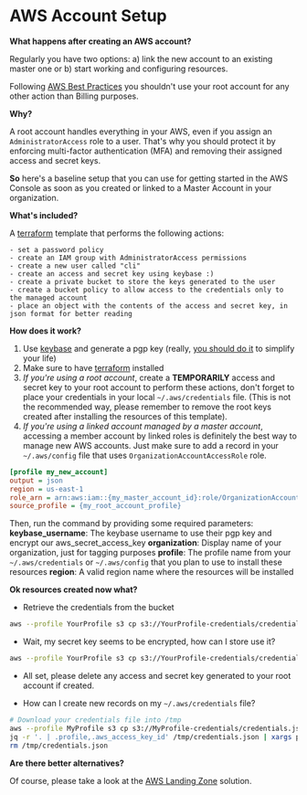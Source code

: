 # AWS Account Setup

**What happens after creating an AWS account?**

Regularly you have two options: a) link the new account to an existing master one or b) start working and configuring resources.

Following [AWS Best Practices](https://d1.awsstatic.com/whitepapers/architecture/AWS_Well-Architected_Framework.pdf) you shouldn't use your root account for any other action than Billing purposes.

**Why?**

A root account handles everything in your AWS, even if you assign an `AdministratorAccess` role to a user. That's why you should protect it by enforcing multi-factor authentication (MFA) and removing their assigned access and secret keys.

**So** here's a baseline setup that you can use for getting started in the AWS Console as soon as you created or linked to a Master Account in your organization.

**What's included?**

A [terraform](https://terraform.io) template that performs the following actions:

```
- set a password policy
- create an IAM group with AdministratorAccess permissions
- create a new user called "cli"
- create an access and secret key using keybase :)
- create a private bucket to store the keys generated to the user
- create a bucket policy to allow access to the credentials only to the managed account
- place an object with the contents of the access and secret key, in json format for better reading
```

**How does it work?**

1. Use [keybase](https://keybase.io) and generate a pgp key (really, [you should do it](https://book.keybase.io/security) to simplify your life)
2. Make sure to have [terraform](https://terraform.io) installed
3. _If you're using a root account_, create a **TEMPORARILY** access and secret key to your root account to perform these actions, don't forget to place your credentials in your local `~/.aws/credentials` file. (This is not the recommended way, please remember to remove the root keys created after installing the resources of this template).
4. _If you're using a linked account managed by a master account_, accessing a member account by linked roles is definitely the best way to manage new AWS accounts. Just make sure to add a record in your `~/.aws/config` file that uses `OrganizationAccountAccessRole` role.

```ini
[profile my_new_account]
output = json
region = us-east-1
role_arn = arn:aws:iam::{my_master_account_id}:role/OrganizationAccountAccessRole
source_profile = {my_root_account_profile}
```

Then, run the command by providing some required parameters:
**keybase_username**: The keybase username to use their pgp key and encrypt our aws_secret_access_key
**organization**: Display name of your organization, just for tagging purposes
**profile**: The profile name from your `~/.aws/credentials` or `~/.aws/config` that you plan to use to install these resources
**region**: A valid region name where the resources will be installed

**Ok resources created now what?**

- Retrieve the credentials from the bucket
```sh
aws --profile YourProfile s3 cp s3://YourProfile-credentials/credentials.json - --sse AES256
```

- Wait, my secret key seems to be encrypted, how can I store use it?
```sh
aws --profile YourProfile s3 cp s3://YourProfile-credentials/credentials.json - --sse AES256 | jq -r '.aws_secret_access_key' | base64 --decode | keybase pgp decrypt
```

- All set, please delete any access and secret key generated to your root account if created.

- How can I create new records on my `~/.aws/credentials` file?

```sh
# Download your credentials file into /tmp
aws --profile MyProfile s3 cp s3://MyProfile-credentials/credentials.json /tmp/credentials.json --sse AES256
jq -r '. | .profile,.aws_access_key_id' /tmp/credentials.json | xargs printf 'aws --profile %s configure set aws_access_key_id  %s' $1 $2 | awk '{ system($0) }'
rm /tmp/credentials.json
``` 

**Are there better alternatives?**

Of course, please take a look at the [AWS Landing Zone](https://aws.amazon.com/solutions/aws-landing-zone/) solution.